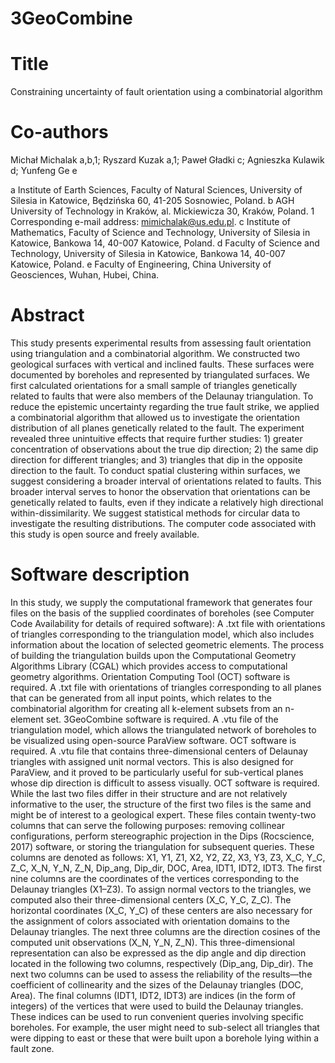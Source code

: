 # 3GeoCombine

# Title
Constraining uncertainty of fault orientation using a combinatorial algorithm

# Co-authors

Michał Michalak a,b,1; Ryszard Kuzak a,1; Paweł Gładki c; Agnieszka Kulawik d; Yunfeng Ge e

a Institute of Earth Sciences, Faculty of Natural Sciences, University of Silesia in Katowice,
Będzińska 60, 41-205 Sosnowiec, Poland.
b AGH University of Technology in Kraków, al. Mickiewicza 30, Kraków, Poland.
1 Corresponding e-mail address: mimichalak@us.edu.pl.
c Institute of Mathematics, Faculty of Science and Technology, University of Silesia in Katowice,
Bankowa 14, 40-007 Katowice, Poland.
d Faculty of Science and Technology, University of Silesia in Katowice,
Bankowa 14, 40-007 Katowice, Poland.
e Faculty of Engineering, China University of Geosciences, Wuhan, Hubei, China.

# Abstract
This study presents experimental results from assessing fault orientation using
triangulation and a combinatorial algorithm. We constructed two geological surfaces
with vertical and inclined faults. These surfaces were documented by boreholes and
represented by triangulated surfaces. We first calculated orientations for a small
sample of triangles genetically related to faults that were also members of the
Delaunay triangulation. To reduce the epistemic uncertainty regarding the true fault
strike, we applied a combinatorial algorithm that allowed us to investigate the
orientation distribution of all planes genetically related to the fault. The experiment
revealed three unintuitive effects that require further studies: 1) greater concentration
of observations about the true dip direction; 2) the same dip direction for different
triangles; and 3) triangles that dip in the opposite direction to the fault. To conduct
spatial clustering within surfaces, we suggest considering a broader interval of
orientations related to faults. This broader interval serves to honor the observation that
orientations can be genetically related to faults, even if they indicate a relatively high
directional within-dissimilarity. We suggest statistical methods for circular data to
investigate the resulting distributions. The computer code associated with this study is
open source and freely available.

# Software description

In this study, we supply the computational framework that generates four files on the basis of the supplied coordinates of boreholes (see Computer Code Availability for details of required software):
	A .txt file with orientations of triangles corresponding to the triangulation model, which also includes information about the location of selected geometric elements. The process of building the triangulation builds upon the Computational Geometry Algorithms Library (CGAL) which provides access to computational geometry algorithms. Orientation Computing Tool (OCT) software is required.
	A .txt file with orientations of triangles corresponding to all planes that can be generated from all input points, which relates to the combinatorial algorithm for creating all k-element subsets from an n-element set. 3GeoCombine software is required.
	A .vtu file of the triangulation model, which allows the triangulated network of boreholes to be visualized using open-source ParaView software. OCT software is required.
	A .vtu file that contains three-dimensional centers of Delaunay triangles with assigned unit normal vectors. This is also designed for ParaView, and it proved to be particularly useful for sub-vertical planes whose dip direction is difficult to assess visually. OCT software is required.
While the last two files differ in their structure and are not relatively informative to the user, the structure of the first two files is the same and might be of interest to a geological expert. These files contain twenty-two columns that can serve the following purposes: removing collinear configurations, perform stereographic projection in the Dips (Rocscience, 2017) software, or storing the triangulation for subsequent queries. These columns are denoted as follows: X1, Y1, Z1, X2, Y2, Z2, X3, Y3, Z3, X_C, Y_C, Z_C, X_N, Y_N, Z_N, Dip_ang, Dip_dir, DOC, Area, IDT1, IDT2, IDT3. 
The first nine columns are the coordinates of the vertices corresponding to the Delaunay triangles (X1–Z3). To assign normal vectors to the triangles, we computed also their three-dimensional centers (X_C, Y_C, Z_C). The horizontal coordinates (X_C, Y_C) of these centers are also necessary for the assignment of colors associated with orientation domains to the Delaunay triangles. The next three columns are the direction cosines of the computed unit observations (X_N, Y_N, Z_N). This three-dimensional representation can also be expressed as the dip angle and dip direction located in the following two columns, respectively (Dip_ang, Dip_dir). The next two columns can be used to assess the reliability of the results—the coefficient of collinearity and the sizes of the Delaunay triangles (DOC, Area). The final columns (IDT1, IDT2, IDT3) are indices (in the form of integers) of the vertices that were used to build the Delaunay triangles. These indices can be used to run convenient queries involving specific boreholes. For example, the user might need to sub-select all triangles that were dipping to east or these that were built upon a borehole lying within a fault zone.
